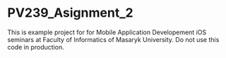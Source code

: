 # PV239_Asignment_2
This is example project for for Mobile Application Developement iOS seminars at Faculty of Informatics of Masaryk University. Do not use this code in production.
